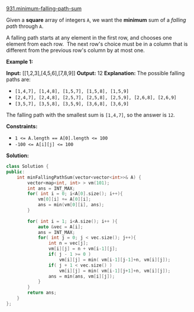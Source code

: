 [931.minimum-falling-path-sum](https://leetcode.com/problems/minimum-falling-path-sum/)  

Given a **square** array of integers `A`, we want the **minimum** sum of a _falling path_ through `A`.

A falling path starts at any element in the first row, and chooses one element from each row.  The next row's choice must be in a column that is different from the previous row's column by at most one.

**Example 1:**

**Input:** \[\[1,2,3\],\[4,5,6\],\[7,8,9\]\]
**Output:** 12
**Explanation:** 
The possible falling paths are:

*   `[1,4,7], [1,4,8], [1,5,7], [1,5,8], [1,5,9]`
*   `[2,4,7], [2,4,8], [2,5,7], [2,5,8], [2,5,9], [2,6,8], [2,6,9]`
*   `[3,5,7], [3,5,8], [3,5,9], [3,6,8], [3,6,9]`

The falling path with the smallest sum is `[1,4,7]`, so the answer is `12`.

**Constraints:**

*   `1 <= A.length == A[0].length <= 100`
*   `-100 <= A[i][j] <= 100`  



**Solution:**  

```cpp
class Solution {
public:
    int minFallingPathSum(vector<vector<int>>& A) {
        vector<map<int, int> > vm(101);
        int ans = INT_MAX;
        for( int i = 0; i<A[0].size(); i++){
            vm[0][i] += A[0][i];
            ans = min(vm[0][i], ans);
        }
        
        for( int i = 1; i<A.size(); i++ ){
            auto &vec = A[i];
            ans = INT_MAX;
            for( int j = 0; j < vec.size(); j++){
                int n = vec[j];
                vm[i][j] = n + vm[i-1][j];
                if( j - 1 >= 0 )
                    vm[i][j] = min( vm[i-1][j-1]+n, vm[i][j]);
                if( j + 1 < vec.size() )
                    vm[i][j] = min( vm[i-1][j+1]+n, vm[i][j]);
                ans = min(ans, vm[i][j]);
            }
        }
        return ans;
    }
};
```
      